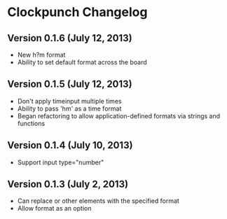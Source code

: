 # Clockpunch Changelog

## Version 0.1.6 (July 12, 2013)

  * New h?m format
  * Ability to set default format across the board

## Version 0.1.5 (July 12, 2013)

  * Don't apply timeinput multiple times
  * Ability to pass 'hm' as a time format
  * Began refactoring to allow application-defined formats via strings and functions

## Version 0.1.4 (July 10, 2013)

  * Support input type="number"

## Version 0.1.3 (July 2, 2013)

  * Can replace <span> or other elements with the specified format
  * Allow format as an option
